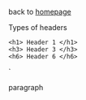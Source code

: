 back to [homepage](../README.md)

Types of headers
```
<h1> Header 1 </h1>
<h3> Header 3 </h3>
<h6> Header 6 </h6>
```

`<p> paragraph </p>
